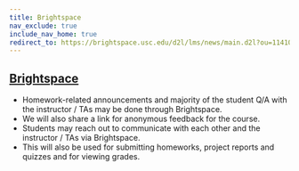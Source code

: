 ```yaml
---
title: Brightspace
nav_exclude: true
include_nav_home: true
redirect_to: https://brightspace.usc.edu/d2l/lms/news/main.d2l?ou=114109
---
```


## [Brightspace](https://brightspace.usc.edu/d2l/lms/news/main.d2l?ou=114109)

- Homework-related announcements and majority of the student Q/A with the instructor / TAs may be done through Brightspace.
- We will also share a link for anonymous feedback for the course.
- Students may reach out to communicate with each other and the instructor / TAs via Brightspace.
- This will also be used for submitting homeworks, project reports and quizzes and for viewing grades.